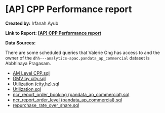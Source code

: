 # [AP] CPP Performance report

**Created by:** Irfanah Ayub

**Link to Report:** **[[AP] CPP Performance report](https://tableau.deliveryhero.net/#/site/Foodora/workbooks/10783/views)**

**Data Sources:**

There are some scheduled queries that Valerie Ong has access to and the owner of the ```dhh---analytics-apac.pandata_ap_commercial``` dataset is Abbhinaya Pragasam.


- [AM Level CPP.sql](https://github.com/deliveryhero/apac-commercial-data/blob/main/pandata_v2_new/tableau_reports/%5BAP%5D%20CPP%20Performance%20report/AM%20Level%20CPP.sql)
- [GMV by city.sql](https://github.com/deliveryhero/apac-commercial-data/blob/main/pandata_v2_new/tableau_reports/%5BAP%5D%20CPP%20Performance%20report/GMV%20by%20city.sql)
- [Utilization (city,hz).sql](https://github.com/deliveryhero/apac-commercial-data/blob/main/pandata_v2_new/tableau_reports/%5BAP%5D%20CPP%20Performance%20report/Utilization%20(city%2Chz).sql)
- [Utilization.sql](https://github.com/deliveryhero/apac-commercial-data/blob/main/pandata_v2_new/tableau_reports/%5BAP%5D%20CPP%20Performance%20report/Utilization.sql)
- [ncr_report_order_booking (pandata_ap_commercial).sql](https://github.com/deliveryhero/apac-commercial-data/blob/main/pandata_v2_new/tableau_reports/%5BAP%5D%20CPP%20Performance%20report/ncr_report_order_booking%20(pandata_ap_commercial).sql)
- [ncr_report_order_level (pandata_ap_commercial).sql](https://github.com/deliveryhero/apac-commercial-data/blob/main/pandata_v2_new/tableau_reports/%5BAP%5D%20CPP%20Performance%20report/ncr_report_order_level%20(pandata_ap_commercial).sql)
- [repurchase_rate_over_share.sql](https://github.com/deliveryhero/apac-commercial-data/blob/main/pandata_v2_new/tableau_reports/%5BAP%5D%20CPP%20Performance%20report/repurchase_rate_over_share.sql)
